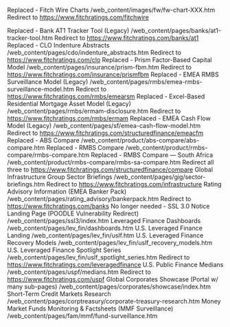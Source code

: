 Replaced - Fitch Wire Charts	/web_content/images/fw/fw-chart-XXX.htm
Redirect to https://www.fitchratings.com/fitchwire


Replaced - Bank AT1 Tracker Tool (Legacy)	/web_content/pages/banks/at1-tracker-tool.htm
Redirect to https://www.fitchratings.com/banks/at1
Replaced - CLO Indenture Abstracts	/web_content/pages/cdo/indenture_abstracts.htm
Redirect to https://www.fitchratings.com/clo
Replaced - Prism Factor-Based Capital Model	/web_content/pages/insurance/prism-fbm.htm
Redirect to https://www.fitchratings.com/insurance/prismfbm
Replaced - EMEA RMBS Surveillance Model (Legacy)	/web_content/pages/rmbs/emea-rmbs-surveillance-model.htm
Redirect to https://www.fitchratings.com/rmbs/emearsm
Replaced - Excel-Based Residential Mortgage Asset Model (Legacy)	/web_content/pages/rmbs/ermam-disclosure.htm
Redirect to https://www.fitchratings.com/rmbs/ermam
Replaced - EMEA Cash Flow Model (Legacy)	/web_content/pages/sf/emea-cash-flow-model.htm
Redirect to https://www.fitchratings.com/structuredfinance/emeacfm
Replaced - ABS Compare	/web_content/product/abs-compare/abs-compare.htm
Replaced - RMBS Compare	/web_content/product/rmbs-compare/rmbs-compare.htm
Replaced - RMBS Compare — South Africa	/web_content/product/rmbs-compare/rmbs-sa-compare.htm
Redirect all three to https://www.fitchratings.com/structuredfinance/compare
Global Infrastructure Group Sector Briefings	/web_content/pages/gig/sector-briefings.htm
Redirect to https://www.fitchratings.com/infrastructure
Rating Advisory Information (EMEA Banker Pack)	/web_content/pages/rating_advisory/bankerpack.htm
Redirect to https://www.fitchratings.com/banks
No longer needed - SSL 3.0 Notice Landing Page (POODLE Vulnerability Redirect)	/web_content/pages/ssl3/index.htm
Leveraged Finance Dashboards	/web_content/pages/lev_fin/dashboards.htm
U.S. Leveraged Finance Landing	/web_content/pages/lev_fin/uslf.htm
U.S. Leveraged Finance Recovery Models	/web_content/pages/lev_fin/uslf_recovery_models.htm
U.S. Leveraged Finance Spotlight Series	/web_content/pages/lev_fin/uslf_spotlight_series.htm
Redirect to https://www.fitchratings.com/leveragedfinance
U.S. Public Finance Medians	/web_content/pages/uspf/medians.htm
Redirect to https://www.fitchratings.com/uspf
Global Corporates Showcase (Portal w/ many sub-pages)	/web_content/pages/corporates/showcase/index.htm
Short-Term Credit Markets Research	/web_content/pages/corptreasury/corporate-treasury-research.htm
Money Market Funds Monitoring & Factsheets (MMF Surveillance)	/web_content/pages/fam/mmf/fund-surveillance.htm